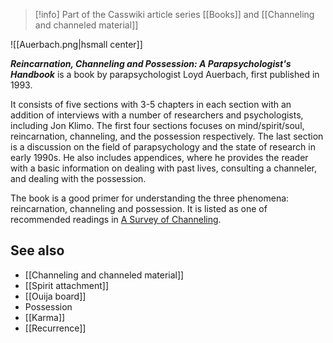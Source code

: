 > [!info] Part of the Casswiki article series [[Books]] and [[Channeling and channeled material]]

![[Auerbach.png|hsmall center]]


_**Reincarnation, Channeling and Possession: A Parapsychologist's Handbook**_ is a book by parapsychologist Loyd Auerbach, first published in 1993.

It consists of five sections with 3-5 chapters in each section with an addition of interviews with a number of researchers and psychologists, including Jon Klimo. The first four sections focuses on mind/spirit/soul, reincarnation, channeling, and the possession respectively. The last section is a discussion on the field of parapsychology and the state of research in early 1990s. He also includes appendices, where he provides the reader with a basic information on dealing with past lives, consulting a channeler, and dealing with the possession.

The book is a good primer for understanding the three phenomena: reincarnation, channeling and possession. It is listed as one of recommended readings in [A Survey of Channeling](http://cassiopaea.org/2010/09/14/a-survey-of-channeling/).

See also
--------

*   [[Channeling and channeled material]]
*   [[Spirit attachment]]
*   [[Ouija board]]
*   Possession
*   [[Karma]]
*   [[Recurrence]]